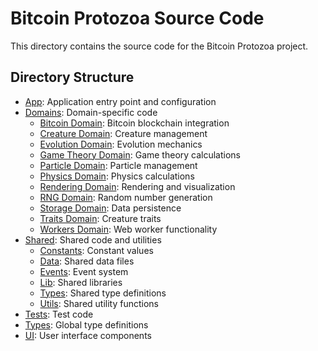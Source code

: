 # Bitcoin Protozoa Source Code

This directory contains the source code for the Bitcoin Protozoa project.

## Directory Structure

- [App](https://github.com/BTCEnoch/protozoa_btc/tree/main/src/app): Application entry point and configuration
- [Domains](https://github.com/BTCEnoch/protozoa_btc/tree/main/src/domains): Domain-specific code
  - [Bitcoin Domain](https://github.com/BTCEnoch/protozoa_btc/tree/main/src/domains/bitcoin): Bitcoin blockchain integration
  - [Creature Domain](https://github.com/BTCEnoch/protozoa_btc/tree/main/src/domains/creature): Creature management
  - [Evolution Domain](https://github.com/BTCEnoch/protozoa_btc/tree/main/src/domains/evolution): Evolution mechanics
  - [Game Theory Domain](https://github.com/BTCEnoch/protozoa_btc/tree/main/src/domains/gameTheory): Game theory calculations
  - [Particle Domain](https://github.com/BTCEnoch/protozoa_btc/tree/main/src/domains/particle): Particle management
  - [Physics Domain](https://github.com/BTCEnoch/protozoa_btc/tree/main/src/domains/physics): Physics calculations
  - [Rendering Domain](https://github.com/BTCEnoch/protozoa_btc/tree/main/src/domains/rendering): Rendering and visualization
  - [RNG Domain](https://github.com/BTCEnoch/protozoa_btc/tree/main/src/domains/rng): Random number generation
  - [Storage Domain](https://github.com/BTCEnoch/protozoa_btc/tree/main/src/domains/storage): Data persistence
  - [Traits Domain](https://github.com/BTCEnoch/protozoa_btc/tree/main/src/domains/traits): Creature traits
  - [Workers Domain](https://github.com/BTCEnoch/protozoa_btc/tree/main/src/domains/workers): Web worker functionality
- [Shared](https://github.com/BTCEnoch/protozoa_btc/tree/main/src/shared): Shared code and utilities
  - [Constants](https://github.com/BTCEnoch/protozoa_btc/tree/main/src/shared/constants): Constant values
  - [Data](https://github.com/BTCEnoch/protozoa_btc/tree/main/src/shared/data): Shared data files
  - [Events](https://github.com/BTCEnoch/protozoa_btc/tree/main/src/shared/events): Event system
  - [Lib](https://github.com/BTCEnoch/protozoa_btc/tree/main/src/shared/lib): Shared libraries
  - [Types](https://github.com/BTCEnoch/protozoa_btc/tree/main/src/shared/types): Shared type definitions
  - [Utils](https://github.com/BTCEnoch/protozoa_btc/tree/main/src/shared/utils): Shared utility functions
- [Tests](https://github.com/BTCEnoch/protozoa_btc/tree/main/src/tests): Test code
- [Types](https://github.com/BTCEnoch/protozoa_btc/tree/main/src/types): Global type definitions
- [UI](https://github.com/BTCEnoch/protozoa_btc/tree/main/src/ui): User interface components
